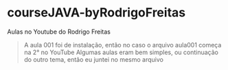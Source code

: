 # courseJAVA-byRodrigoFreitas

Aulas no Youtube do Rodrigo Freitas

> A aula 001 foi de instalação, então no caso o arquivo aula001 começa na 2° no YouTube 
Algumas aulas eram bem simples, ou continuação do outro tema, então eu juntei no mesmo arquivo